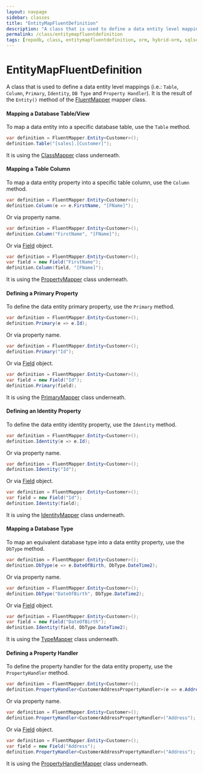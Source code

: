 ```yaml
---
layout: navpage
sidebar: classes
title: "EntityMapFluentDefinition"
description: "A class that is used to define a data entity level mappings (i.e.: Table, Column, Primary, Identity, DB Type and Property Handler)."
permalink: /class/entitymapfluentdefinition
tags: [repodb, class, entitymapfluentdefinition, orm, hybrid-orm, sqlserver, sqlite, mysql, postgresql]
---
```


# EntityMapFluentDefinition

A class that is used to define a data entity level mappings (i.e.: `Table`, `Column`, `Primary`, `Identity`, `DB Type` and `Property Handler`). It is the result of the `Entity()` method of the [FluentMapper](/mapper/fluentmapper) mapper class.

#### Mapping a Database Table/View

To map a data entity into a specific database table, use the `Table` method.

```csharp
var definition = FluentMapper.Entity<Customer>();
definition.Table("[sales].[Customer]");
```

It is using the [ClassMapper](/mapper/classmapper) class underneath.

#### Mapping a Table Column

To map a data entity property into a specific table column, use the `Column` method.

```csharp
var definition = FluentMapper.Entity<Customer>();
definition.Column(e => e.FirstName, "[FName]");
```

Or via property name.

```csharp
var definition = FluentMapper.Entity<Customer>();
definition.Column("FirstName", "[FName]");
```

Or via [Field](/class/field) object.

```csharp
var definition = FluentMapper.Entity<Customer>();
var field = new Field("FirstName");
definition.Column(field, "[FName]");
```

It is using the [PropertyMapper](/mapper/propertymapper) class underneath.

#### Defining a Primary Property

To define the data entity primary property, use the `Primary` method.

```csharp
var definition = FluentMapper.Entity<Customer>();
definition.Primary(e => e.Id);
```

Or via property name.

```csharp
var definition = FluentMapper.Entity<Customer>();
definition.Primary("Id");
```

Or via [Field](/class/field) object.

```csharp
var definition = FluentMapper.Entity<Customer>();
var field = new Field("Id");
definition.Primary(field);
```

It is using the [PrimaryMapper](/mapper/primarymapper) class underneath.

#### Defining an Identity Property

To define the data entity identity property, use the `Identity` method.

```csharp
var definition = FluentMapper.Entity<Customer>();
definition.Identity(e => e.Id);
```

Or via property name.

```csharp
var definition = FluentMapper.Entity<Customer>();
definition.Identity("Id");
```

Or via [Field](/class/field) object.

```csharp
var definition = FluentMapper.Entity<Customer>();
var field = new Field("Id");
definition.Identity(field);
```

It is using the [IdentityMapper](/mapper/identitymapper) class underneath.

#### Mapping a Database Type

To map an equivalent database type into a data entity property, use the `DbType` method.

```csharp
var definition = FluentMapper.Entity<Customer>();
definition.DbType(e => e.DateOfBirth, DbType.DateTime2);
```

Or via property name.

```csharp
var definition = FluentMapper.Entity<Customer>();
definition.DbType("DateOfBirth", DbType.DateTime2);
```

Or via [Field](/class/field) object.

```csharp
var definition = FluentMapper.Entity<Customer>();
var field = new Field("DateOfBirth");
definition.Identity(field, DbType.DateTime2);
```

It is using the [TypeMapper](/mapper/typemapper) class underneath.

#### Defining a Property Handler

To define the property handler for the data entity property, use the `PropertyHandler` method.

```csharp
var definition = FluentMapper.Entity<Customer>();
definition.PropertyHandler<CustomerAddressPropertyHandler>(e => e.Address);
```

Or via property name.

```csharp
var definition = FluentMapper.Entity<Customer>();
definition.PropertyHandler<CustomerAddressPropertyHandler>("Address");
```

Or via [Field](/class/field) object.

```csharp
var definition = FluentMapper.Entity<Customer>();
var field = new Field("Address");
definition.PropertyHandler<CustomerAddressPropertyHandler>("Address");
```

It is using the [PropertyHandlerMapper](/mapper/propertyhandlermapper) class underneath.

